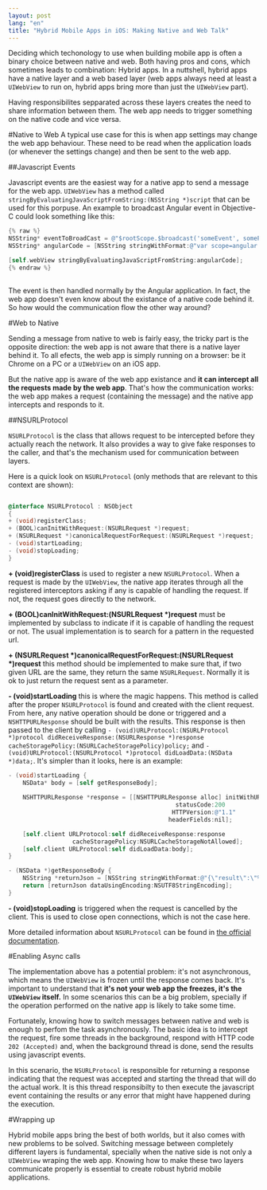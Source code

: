 ```yaml
---
layout: post
lang: "en"
title: "Hybrid Mobile Apps in iOS: Making Native and Web Talk"
---
```


Deciding which techonology to use when building mobile app is often a binary choice between native and web. Both having pros and cons, which sometimes leads to combination: Hybrid apps. In a nuttshell, hybrid apps have a native layer and a web based layer (web apps always need at least a ``UIWebView`` to run on, hybrid apps bring more than just the ``UIWebView`` part).

Having responsibilites sepparated across these layers creates the need to share information between them. The web app needs to trigger something on the native code and vice versa.

#Native to Web
A typical use case for this is when app settings may change the web app behaviour. These need to be read when the application loads (or whenever the settings change) and then be sent to the web app.

##Javascript Events

Javascript events are the easiest way for a native app to send a message for the web app. ``UIWebView`` has a method called ``stringByEvaluatingJavaScriptFromString:(NSString *)script`` that can be used for this porpuse. An example to broadcast Angular event in Objective-C could look something like this:

```objective-c
{% raw %}
NSString* eventToBroadCast = @"$rootScope.$broadcast('someEvent', someParameter);";
NSString* angularCode = [NSString stringWithFormat:@"var scope=angular.element(document.getElementById('main') || document.documentElement).scope(); if(scope){%@}", eventToBroadcast];

[self.webView stringByEvaluatingJavaScriptFromString:angularCode];
{% endraw %}
    
```

The event is then handled normally by the Angular application. In fact, the web app doesn't even know about the existance of a native code behind it. So how would the communication flow the other way around?

#Web to Native

Sending a message from native to web is fairly easy, the tricky part is the opposite direction: the web app is not aware that there is a native layer behind it. To all efects, the web app is simply running on a browser: be it Chrome on a PC or a ``UIWebView`` on an iOS app.

But the native app is aware of the web app existance and **it can intercept all the requests made by the web app**. That's how the communication works: the web app makes a request (containing the message) and the native app intercepts and responds to it.

##NSURLProtocol

``NSURLProtocol`` is the class that allows request to be intercepted before they actually reach the network. It also provides a way to give fake responses to the caller, and that's the mechanism used for communication between layers.

Here is a quick look on ``NSURLProtocol`` (only methods that are relevant to this context are shown):

```objective-c

@interface NSURLProtocol : NSObject
{
+ (void)registerClass;
+ (BOOL)canInitWithRequest:(NSURLRequest *)request;
+ (NSURLRequest *)canonicalRequestForRequest:(NSURLRequest *)request;
- (void)startLoading;
- (void)stopLoading;
}
```

**+ (void)registerClass** is used to register a new ``NSURLProtocol``. When a request is made by the ``UIWebView``, the native app iterates through all the registered interceptors asking if any is capable of handling the request. If not, the request goes directly to the network.

**+ (BOOL)canInitWithRequest:(NSURLRequest \*)request** must be implemented by subclass to indicate if it is capable of handling the request or not. The usual implementation is to search for a pattern in the requested url.

**+ (NSURLRequest \*)canonicalRequestForRequest:(NSURLRequest \*)request** this method should be implemented to make sure that, if two given URL are the same, they return the same ``NSURLRequest``. Normally it is ok to just return the request sent as a parameter.

**- (void)startLoading** this is where the magic happens. This method is called after the proper ``NSURLProtocol`` is found and created with the client request. From here, any native operation should be done or triggered and a ``NSHTTPURLResponse`` should be built with the results. This response is then passed to the client by calling ``- (void)URLProtocol:(NSURLProtocol *)protocol didReceiveResponse:(NSURLResponse *)response cacheStoragePolicy:(NSURLCacheStoragePolicy)policy;`` and ``- (void)URLProtocol:(NSURLProtocol *)protocol didLoadData:(NSData *)data;``. It's simpler than it looks, here is an example:

```objective-c
- (void)startLoading {
    NSData* body = [self getResponseBody];
    
    NSHTTPURLResponse *response = [[NSHTTPURLResponse alloc] initWithURL:self.request.URL
                                               statusCode:200
                                              HTTPVersion:@"1.1"
                                             headerFields:nil];

    [self.client URLProtocol:self didReceiveResponse:response 
    			  cacheStoragePolicy:NSURLCacheStorageNotAllowed];
    [self.client URLProtocol:self didLoadData:body];
}

- (NSData *)getResponseBody {
    NSString *returnJson = [NSString stringWithFormat:@"{\"result\":\"%@\"}", @"Success"];
    return [returnJson dataUsingEncoding:NSUTF8StringEncoding];
}

```

**- (void)stopLoading** is triggered when the request is cancelled by the client. This is used to close open connections, which is not the case here.

More detailed information about ``NSURLProtocol`` can be found in [the official documentation][nsurlprotocol].

#Enabling Async calls

The implementation above has a potential problem: it's not asynchronous, which means the ``UIWebView`` is frozen until the response comes back. It's important to understand that **it's not your web app the freezes, it's the ``UIWebView`` itself.** In some scenarios this can be a big problem, specially if the operation performed on the native app is likely to take some time.

Fortunately, knowing how to switch messages between native and web is enough to perfom the task asynchronously. The basic idea is to intercept the request, fire some threads in the background, respond with HTTP code ``202 (Accepted)`` and, when the background thread is done, send the results using javascript events.

In this scenario, the ``NSURLProtocol`` is responsible for returning a response indicating that the request was accepted and starting the thread that will do the actual work. It is this thread responsibilty to then execute the javascript event containing the results or any error that might have happened during the execution.

#Wrapping up

Hybrid mobile apps bring the best of both worlds, but it also comes with new problems to be solved. Switching message between completely different layers is fundamental, specially when the native side is not only a ``UIWebView`` wraping the web app. Knowing how to make these two layers communicate properly is essential to create robust hybrid mobile applications.

[nsurlprotocol]: https://developer.apple.com/library/ios/documentation/Cocoa/Reference/Foundation/Classes/NSURLProtocol_Class/index.html
